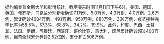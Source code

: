 据约翰霍普金斯大学和彭博统计，截至美东时间11月11日下午6时，美国、德国、英国、俄罗斯、乌克兰分别新增确诊7.1万例、5.0万例、4.3万例、4.0万例、2.6万例，累计确诊4684万例、493万例、950万例、880万例、330万例，疫苗接种完毕比率为58.5%、67.3%、68.8%、34.2%、19.9%。此外，印度、巴西、土耳其、法国、伊朗、阿根廷、西班牙、哥伦比亚、意大利、印尼累计确诊超过400万例。目前全球累计确诊2.52亿例，累计死亡508万例。